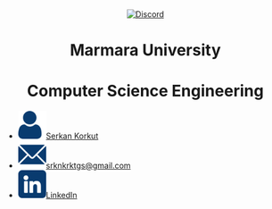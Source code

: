 <div align="center" >
    <a href="https://www.marmara.edu.tr" target="blank"><img align="center" alt="Discord" src="https://logos-download.com/wp-content/uploads/2021/01/Marmara_Universitesi_Logo.png" height="400"/></a>
    
  <br>
    
# **Marmara University**
# **Computer Science Engineering**   
</div>
<div>
    <ul>
        <li><div><img src="/icons/user.png" width="50"><a href="https://github.com/serkankorkut17/">Serkan Korkut</a></div></li>
        <li><div><img src="/icons/email.png" width="50"><a href="srknkrktgs@gmail.com">srknkrktgs@gmail.com</a></div></li>
        <li><div><img src="/icons/linkedin.png" width="50"><a href="https://www.linkedin.com/in/serkankorkut17/">LinkedIn</a></div></li>
    </ul>
</div>
